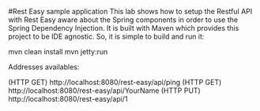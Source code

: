 #Rest Easy sample application
This lab shows how to setup the Restful API with Rest Easy aware about the Spring components in order to use the Spring Dependency Injection. It is built with Maven which provides this project to be IDE agnostic. So, it is simple to build and run it:

mvn clean install mvn jetty:run

Addresses availables:

(HTTP GET) http://localhost:8080/rest-easy/api/ping
(HTTP GET) http://localhost:8080/rest-easy/api/YourName
(HTTP PUT) http://localhost:8080/rest-easy/api/1
